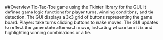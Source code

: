 ##Overview
Tic-Tac-Toe game using the Tkinter library for the GUI. It defines game logic functions for player turns, winning conditions, and tie detection. The GUI displays a 3x3 grid of buttons representing the game board. Players take turns clicking buttons to make moves. The GUI updates to reflect the game state after each move, indicating whose turn it is and highlighting winning combinations or a tie.
